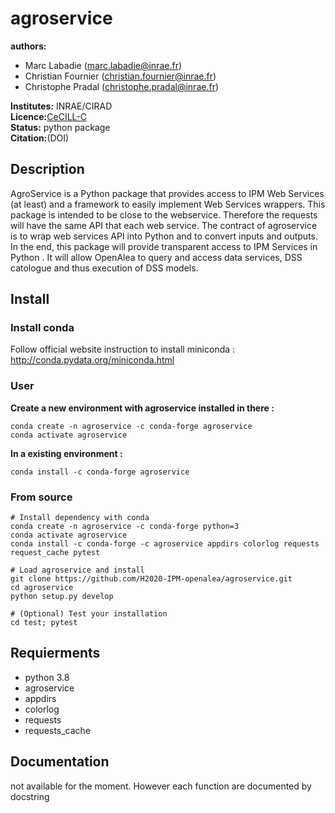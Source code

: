 # agroservice

**authors:** 
* Marc Labadie (marc.labadie@inrae.fr)
* Christian Fournier (christian.fournier@inrae.fr)
* Christophe Pradal (christophe.pradal@inrae.fr)       

**Institutes:** INRAE/CIRAD   
**Licence:**[CeCILL-C](https://cecill.info/licences/Licence_CeCILL-C_V1-en.html)   
**Status:** python package   
**Citation:**(DOI)

## Description

AgroService is a Python package that provides access to IPM Web Services (at least) and a framework to easily implement Web Services wrappers. This package is intended to be close to the webservice. Therefore the requests will have the same API that each web service. The contract of agroservice is to wrap web services API into Python and to convert inputs and outputs. In the end, this package will provide transparent access to IPM Services in Python . It will allow OpenAlea to query and access data services, DSS catologue and thus execution of DSS models.

## Install

### Install conda  
Follow official website instruction to install miniconda : http://conda.pydata.org/miniconda.html

### User

**Create a new environment with agroservice installed in there :**
```
conda create -n agroservice -c conda-forge agroservice
conda activate agroservice
```
**In a existing environment :**
```
conda install -c conda-forge agroservice
```

### From source
```
# Install dependency with conda
conda create -n agroservice -c conda-forge python=3
conda activate agroservice
conda install -c conda-forge -c agroservice appdirs colorlog requests request_cache pytest

# Load agroservice and install
git clone https://github.com/H2020-IPM-openalea/agroservice.git
cd agroservice
python setup.py develop

# (Optional) Test your installation
cd test; pytest
```

## Requierments
* python 3.8
* agroservice
* appdirs
* colorlog
* requests
* requests_cache

## Documentation
not available for the moment. However each function are documented by docstring
